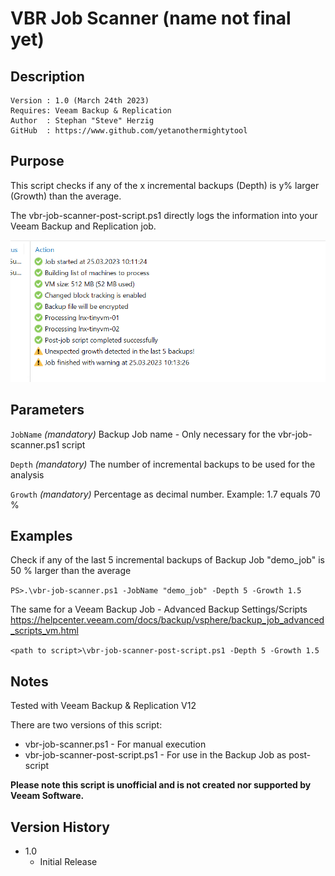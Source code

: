 # VBR Job Scanner (name not final yet)

## Description
~~~~
Version : 1.0 (March 24th 2023)
Requires: Veeam Backup & Replication
Author  : Stephan "Steve" Herzig
GitHub  : https://www.github.com/yetanothermightytool
~~~~

## Purpose

This script checks if any of the x incremental backups (Depth) is y% larger (Growth) than the average. 

The vbr-job-scanner-post-script.ps1 directly logs the information into your Veeam Backup and Replication job.

![alt text](https://github.com/yetanothermightytool/powershell/blob/master/vbr/vbr-job-scanner/pictures/job-bad.png)

## Parameters
  
  `JobName`
_(mandatory)_ Backup Job name - Only necessary for the vbr-job-scanner.ps1 script

  `Depth`
_(mandatory)_ The number of incremental backups to be used for the analysis

  `Growth`
_(mandatory)_ Percentage as decimal number. Example: 1.7 equals 70 %


## Examples

Check if any of the last 5 incremental backups of Backup Job "demo_job" is  50 % larger than the average

`PS>.\vbr-job-scanner.ps1 -JobName "demo_job" -Depth 5 -Growth 1.5`

The same for a Veeam Backup Job - Advanced Backup Settings/Scripts
https://helpcenter.veeam.com/docs/backup/vsphere/backup_job_advanced_scripts_vm.html

`<path to script>\vbr-job-scanner-post-script.ps1 -Depth 5 -Growth 1.5`

  
## Notes

Tested with Veeam Backup & Replication V12

There are two versions of this script:
- vbr-job-scanner.ps1             - For manual execution
- vbr-job-scanner-post-script.ps1 - For use in the Backup Job as post-script

**Please note this script is unofficial and is not created nor supported by Veeam Software.**

## Version History

* 1.0
    * Initial Release
